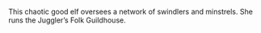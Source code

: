 This chaotic good elf oversees a network of swindlers and minstrels. She runs the Juggler’s Folk Guildhouse.